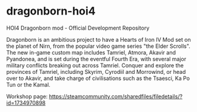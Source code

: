 # dragonborn-hoi4
HOI4 Dragonborn mod - Official Development Repository

Dragonborn is an ambitious project to have a Hearts of Iron IV Mod set on the planet of Nirn, from the popular video game series "the Elder Scrolls". 
The new in-game custom map includes Tamriel, Atmora, Akavir and Pyandonea, and is set during the eventful Fourth Era, with several major military conflicts breaking out across Tamriel. 
Conquer and explore the provinces of Tamriel, including Skyrim, Cyrodiil and Morrowind, or head over to Akavir, and take charge of civilisations such as the Tsaesci, Ka Po Tun or the Kamal.

Workshop page: https://steamcommunity.com/sharedfiles/filedetails/?id=1734970898
